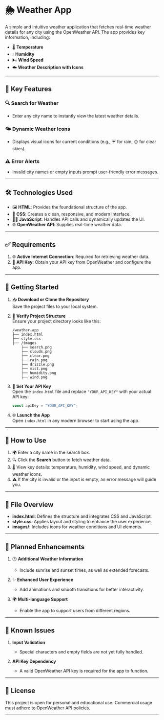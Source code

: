 

# 🌦️ **Weather App**  

A simple and intuitive weather application that fetches real-time weather details for any city using the OpenWeather API. The app provides key information, including:  
- 🌡️ **Temperature**  
- 💧 **Humidity**  
- 🌬️ **Wind Speed**  
- ☁️ **Weather Description with Icons**  

---

## 🔑 **Key Features**  

### 🔍 **Search for Weather**  
- Enter any city name to instantly view the latest weather details.  

### 🌤️ **Dynamic Weather Icons**  
- Displays visual icons for current conditions (e.g., ☔ for rain, 🌞 for clear skies).  

### ⚠️ **Error Alerts**  
- Invalid city names or empty inputs prompt user-friendly error messages.  

---

## 🛠️ **Technologies Used**  

- 🖼️ **HTML**: Provides the foundational structure of the app.  
- 🎨 **CSS**: Creates a clean, responsive, and modern interface.  
- 🧑‍💻 **JavaScript**: Handles API calls and dynamically updates the UI.  
- 🌐 **OpenWeather API**: Supplies real-time weather data.  

---

## ✅ **Requirements**  

1. 🌐 **Active Internet Connection**: Required for retrieving weather data.  
2. 🔑 **API Key**: Obtain your API key from OpenWeather and configure the app.  

---

## 🚀 **Getting Started**  

1. 📥 **Download or Clone the Repository**  
   Save the project files to your local system.  

2. 📂 **Verify Project Structure**  
   Ensure your project directory looks like this:  
   ```plaintext
   /weather-app  
   ├── index.html  
   ├── style.css  
   ├── /images  
       ├── search.png  
       ├── clouds.png  
       ├── clear.png  
       ├── rain.png  
       ├── drizzle.png  
       ├── mist.png  
       ├── humidity.png  
       ├── wind.png  
   ```  

3. 🔑 **Set Your API Key**  
   Open the `index.html` file and replace `"YOUR_API_KEY"` with your actual API key:  
   ```javascript  
   const apiKey = "YOUR_API_KEY";  
   ```  

4. 🌐 **Launch the App**  
   Open `index.html` in any modern browser to start using the app.  

---

## 🎯 **How to Use**  

1. 🌍 Enter a city name in the search box.  
2. 🔍 Click the **Search** button to fetch weather data.  
3. 🌡️ View key details: temperature, humidity, wind speed, and dynamic weather icons.  
4. ⚠️ If the city is invalid or the input is empty, an error message will guide you.  

---

## 📁 **File Overview**  

- **index.html**: Defines the structure and integrates CSS and JavaScript.  
- **style.css**: Applies layout and styling to enhance the user experience.  
- **images/**: Includes icons for weather conditions and UI elements.  

---

## 🌟 **Planned Enhancements**  

1. 🕒 **Additional Weather Information**  
   - Include sunrise and sunset times, as well as extended forecasts.  

2. ✨ **Enhanced User Experience**  
   - Add animations and smooth transitions for better interactivity.  

3. 🌍 **Multi-language Support**  
   - Enable the app to support users from different regions.  

---

## 🐞 **Known Issues**  

1. **Input Validation**  
   - Special characters and empty fields are not yet fully handled.  

2. **API Key Dependency**  
   - A valid OpenWeather API key is required for the app to function.  

---

## 📜 **License**  

This project is open for personal and educational use. Commercial usage must adhere to OpenWeather API policies.  

---  

